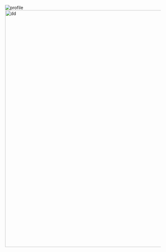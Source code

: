 ![profile](https://github.com/user-attachments/assets/78c6e09e-6e19-4adc-a197-11b428828f29)
<img width="733" height="767" alt="dd" src="https://github.com/user-attachments/assets/0e4e2196-8ce5-464b-9510-89168d2bfd45" />

